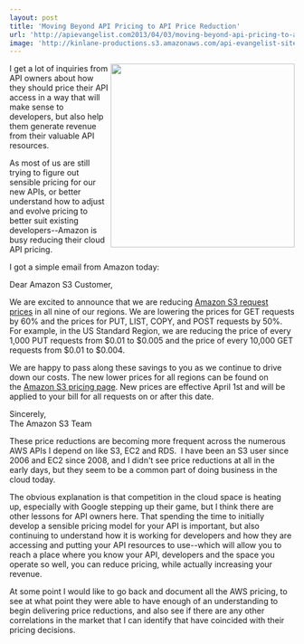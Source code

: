 ```yaml
---
layout: post
title: 'Moving Beyond API Pricing to API Price Reduction'
url: 'http://apievangelist.com2013/04/03/moving-beyond-api-pricing-to-api-price-reduction/'
image: 'http://kinlane-productions.s3.amazonaws.com/api-evangelist-site/blog/aws-pricing.png'
---
```



<p>
     <img src="https://s3.amazonaws.com/kinlane-productions/amazon/aws-pricing.png"  width="325" align="right" />
</p>
<p>
     I get a lot of inquiries from API owners about how they should price their API access in a way that will make sense to developers, but also help them generate revenue from their valuable API resources.
</p>
<p>
     As most of us are still trying to figure out sensible pricing for our new APIs, or better understand how to adjust and evolve pricing to better suit existing developers--Amazon is busy reducing their cloud API pricing.  
</p>
<p>
     I got a simple email from Amazon today:
</p>
<p>
     Dear Amazon S3 Customer,
</p>
<p>
     We are excited to announce that we are reducing <a href="http://www.amazon.com/gp/r.html?R=2SXVU4T3VRUWB&amp;C=J2HG6JVZ1C5L&amp;H=PVA7GS7QEGLCGOTDJIF9KXXMGHEA&amp;T=C&amp;U=http%3A%2F%2Faws.amazon.com%2Fs3%2Fpricing%3Fref_%3Dpe_12300_29052180_8" target="_blank">Amazon S3 request prices</a> in all nine of our regions. We are lowering the prices for GET requests by 60% and the prices for PUT, LIST, COPY, and POST requests by 50%. For example, in the US Standard Region, we are reducing the price of every 1,000 PUT requests from $0.01 to $0.005 and the price of every 10,000 GET requests from $0.01 to $0.004.
</p>
<p>
     We are happy to pass along these savings to you as we continue to drive down our costs. The new lower prices for all regions can be found on the <a href="http://www.amazon.com/gp/r.html?R=2SXVU4T3VRUWB&amp;C=J2HG6JVZ1C5L&amp;H=PXMXBBGNPMWR1VAGFSTZAJIJ7Y8A&amp;T=C&amp;U=http%3A%2F%2Faws.amazon.com%2Fs3%2Fpricing%3Fref_%3Dpe_12300_29052180_7" target="_blank">Amazon S3 pricing page</a>. New prices are effective April 1st and will be applied to your bill for all requests on or after this date.
</p>
<p>
     Sincerely,<br />
     The Amazon S3 Team
</p>
<p>
     These price reductions are becoming more frequent across the numerous AWS APIs I depend on like S3, EC2 and RDS.  I have been an S3 user since 2006 and EC2 since 2008, and I didn't see price reductions at all in the early days, but they seem to be a common part of doing business in the cloud today.
</p>
<p>
     The obvious explanation is that competition in the cloud space is heating up, especially with Google stepping up their game, but I think there are other lessons for API owners here. That spending the time to initially develop a sensible pricing model for your API is important, but also continuing to understand how it is working for developers and how they are accessing and putting your API resources to use--which will allow you to reach a place where you know your API, developers and the space you operate so well, you can reduce pricing, while actually increasing your revenue.  
</p>
<p>
     At some point I would like to go back and document all the AWS pricing, to see at what point they were able to have enough of an understanding to begin delivering price reductions, and also see if there are any other correlations in the market that I can identify that have coincided with their pricing decisions.  
</p>
